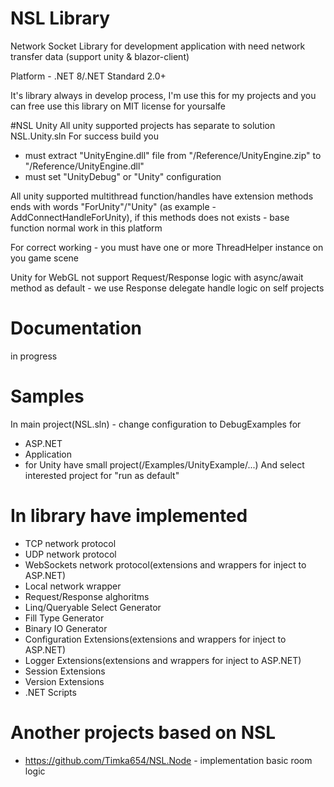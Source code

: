 # NSL Library
Network Socket Library for development application with need network transfer data (support unity & blazor-client)

Platform - .NET 8/.NET Standard 2.0+

It's library always in develop process, I'm use this for my projects and you can free use this library on MIT license for yoursalfe

#NSL Unity
All unity supported projects has separate to solution NSL.Unity.sln
For success build you 
- must extract "UnityEngine.dll" file from "/Reference/UnityEngine.zip" to "/Reference/UnityEngine.dll"
- must set "UnityDebug" or "Unity" configuration

All unity supported multithread function/handles have extension methods ends with words "ForUnity"/"Unity" (as example - AddConnectHandleForUnity), if this methods does not exists - base function normal work in this platform

For correct working - you must have one or more ThreadHelper instance on you game scene

Unity for WebGL not support Request/Response logic with async/await method as default - we use Response delegate handle logic on self projects

# Documentation
in progress

# Samples
In main project(NSL.sln) - change configuration to DebugExamples for
- ASP.NET
- Application
- for Unity have small project(/Examples/UnityExample/...)
And select interested project for "run as default"

# In library have implemented 
- TCP network protocol
- UDP network protocol
- WebSockets network protocol(extensions and wrappers for inject to ASP.NET)
- Local network wrapper
- Request/Response alghoritms
- Linq/Queryable Select Generator
- Fill Type Generator
- Binary IO Generator
- Configuration Extensions(extensions and wrappers for inject to ASP.NET)
- Logger Extensions(extensions and wrappers for inject to ASP.NET)
- Session Extensions
- Version Extensions
- .NET Scripts

# Another projects based on NSL
- https://github.com/Timka654/NSL.Node - implementation basic room logic
